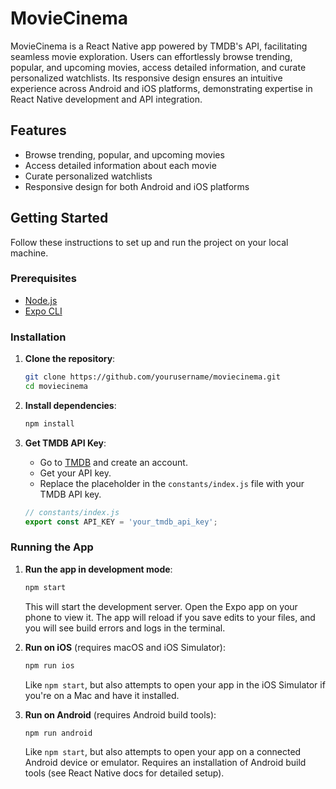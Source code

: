 # MovieCinema

MovieCinema is a React Native app powered by TMDB's API, facilitating seamless movie exploration. Users can effortlessly browse trending, popular, and upcoming movies, access detailed information, and curate personalized watchlists. Its responsive design ensures an intuitive experience across Android and iOS platforms, demonstrating expertise in React Native development and API integration.

## Features
- Browse trending, popular, and upcoming movies
- Access detailed information about each movie
- Curate personalized watchlists
- Responsive design for both Android and iOS platforms

## Getting Started

Follow these instructions to set up and run the project on your local machine.

### Prerequisites

- [Node.js](https://nodejs.org/)
- [Expo CLI](https://docs.expo.dev/get-started/installation/)

### Installation

1. **Clone the repository**:

    ```sh
    git clone https://github.com/yourusername/moviecinema.git
    cd moviecinema
    ```

2. **Install dependencies**:

    ```sh
    npm install
    ```

3. **Get TMDB API Key**:
    - Go to [TMDB](https://www.themoviedb.org) and create an account.
    - Get your API key.
    - Replace the placeholder in the `constants/index.js` file with your TMDB API key.

    ```javascript
    // constants/index.js
    export const API_KEY = 'your_tmdb_api_key';
    ```

### Running the App

1. **Run the app in development mode**:

    ```sh
    npm start
    ```

    This will start the development server. Open the Expo app on your phone to view it. The app will reload if you save edits to your files, and you will see build errors and logs in the terminal.

2. **Run on iOS** (requires macOS and iOS Simulator):

    ```sh
    npm run ios
    ```

    Like `npm start`, but also attempts to open your app in the iOS Simulator if you're on a Mac and have it installed.

3. **Run on Android** (requires Android build tools):

    ```sh
    npm run android
    ```

    Like `npm start`, but also attempts to open your app on a connected Android device or emulator. Requires an installation of Android build tools (see React Native docs for detailed setup).


